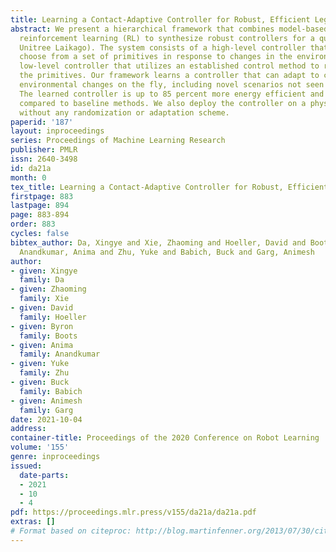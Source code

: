```yaml
---
title: Learning a Contact-Adaptive Controller for Robust, Efficient Legged Locomotion
abstract: We present a hierarchical framework that combines model-based control and
  reinforcement learning (RL) to synthesize robust controllers for a quadruped (the
  Unitree Laikago). The system consists of a high-level controller that learns to
  choose from a set of primitives in response to changes in the environment and a
  low-level controller that utilizes an established control method to robustly execute
  the primitives. Our framework learns a controller that can adapt to challenging
  environmental changes on the fly, including novel scenarios not seen during training.
  The learned controller is up to 85 percent more energy efficient and is more robust
  compared to baseline methods. We also deploy the controller on a physical robot
  without any randomization or adaptation scheme.
paperid: '187'
layout: inproceedings
series: Proceedings of Machine Learning Research
publisher: PMLR
issn: 2640-3498
id: da21a
month: 0
tex_title: Learning a Contact-Adaptive Controller for Robust, Efficient Legged Locomotion
firstpage: 883
lastpage: 894
page: 883-894
order: 883
cycles: false
bibtex_author: Da, Xingye and Xie, Zhaoming and Hoeller, David and Boots, Byron and
  Anandkumar, Anima and Zhu, Yuke and Babich, Buck and Garg, Animesh
author:
- given: Xingye
  family: Da
- given: Zhaoming
  family: Xie
- given: David
  family: Hoeller
- given: Byron
  family: Boots
- given: Anima
  family: Anandkumar
- given: Yuke
  family: Zhu
- given: Buck
  family: Babich
- given: Animesh
  family: Garg
date: 2021-10-04
address:
container-title: Proceedings of the 2020 Conference on Robot Learning
volume: '155'
genre: inproceedings
issued:
  date-parts:
  - 2021
  - 10
  - 4
pdf: https://proceedings.mlr.press/v155/da21a/da21a.pdf
extras: []
# Format based on citeproc: http://blog.martinfenner.org/2013/07/30/citeproc-yaml-for-bibliographies/
---
```

